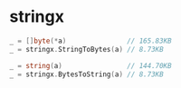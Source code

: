 # stringx

```go
_ = []byte(*a)               // 165.83KB
_ = stringx.StringToBytes(a) // 8.73KB
```
```go
_ = string(a)                // 144.70KB
_ = stringx.BytesToString(a) // 8.73KB
```
